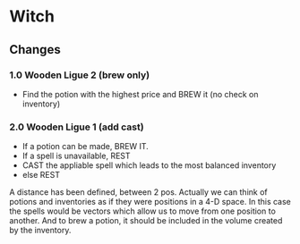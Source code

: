 # Witch

## Changes

### 1.0 Wooden Ligue 2 (brew only)
- Find the potion with the highest price and BREW it (no check on inventory)

### 2.0 Wooden Ligue 1 (add cast)

- If a potion can be made, BREW IT.
- If a spell is unavailable, REST
- CAST the appliable spell which leads to the most balanced inventory
- else REST

A distance has been defined, between 2 pos. Actually we can think of potions and inventories as if they
were positions in a 4-D space. In this case the spells would be vectors which allow us to move from
one position to another.
And to brew a potion, it should be included in the volume created by the inventory.